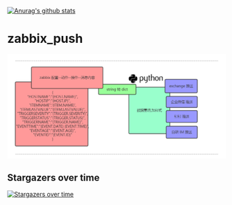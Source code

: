 
[![Anurag's github stats](https://github-readme-stats.vercel.app/api?theme=dark?username=ZuoGuocai)](https://github.com/ZuoGuocai/github-readme-stats)







# zabbix_push


![image](https://raw.githubusercontent.com/ZuoGuocai/zabbix_push/master/images/sendmap.png)





## Stargazers over time

[![Stargazers over time](https://starchart.cc/ZuoGuocai/zabbix_push.svg)](https://starchart.cc/ZuoGuocai/zabbix_push)

